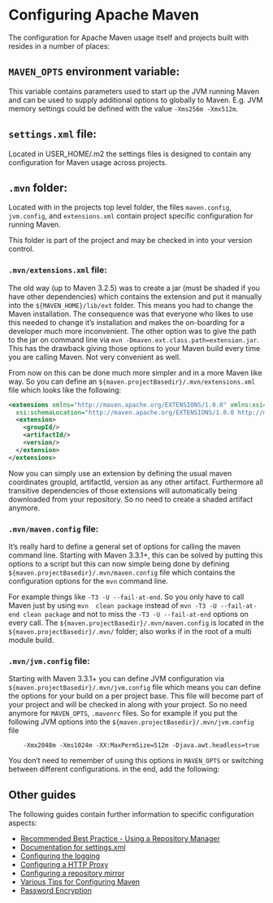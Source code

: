 # Configuring Apache Maven
<!--
Licensed to the Apache Software Foundation (ASF) under one
or more contributor license agreements.  See the NOTICE file
distributed with this work for additional information
regarding copyright ownership.  The ASF licenses this file
to you under the Apache License, Version 2.0 (the
"License"); you may not use this file except in compliance
with the License.  You may obtain a copy of the License at

    http://www.apache.org/licenses/LICENSE-2.0

Unless required by applicable law or agreed to in writing,
software distributed under the License is distributed on an
"AS IS" BASIS, WITHOUT WARRANTIES OR CONDITIONS OF ANY
KIND, either express or implied.  See the License for the
specific language governing permissions and limitations
under the License.
-->
The configuration for Apache Maven usage itself and projects built with resides 
in a number of places: 

## `MAVEN_OPTS` environment variable:

This variable contains parameters used to start up the JVM running Maven and can 
be used to supply additional options to globally to Maven. E.g. JVM memory 
settings could be defined with the value `-Xms256m -Xmx512m`.

## `settings.xml` file:

Located in USER_HOME/.m2 the settings files is designed to contain any
configuration for Maven usage across projects.

## `.mvn` folder:

Located with in the projects top level folder, the files `maven.config`, `jvm.config`, and `extensions.xml`
contain project specific configuration for running Maven.

This folder is part of the project and may be checked in into your version control.

### `.mvn/extensions.xml` file:

The old way (up to Maven 3.2.5) was to create a jar (must be shaded if you have other dependencies) which contains the extension and put 
it manually into the `${MAVEN_HOME}/lib/ext` folder. This means you had to change the Maven installation. The consequence was that everyone 
who likes to use this needed to change it’s installation and makes the on-boarding for a developer much more inconvenient. The other 
option was to give the path to the jar on command line via `mvn -Dmaven.ext.class.path=extension.jar`. This has the drawback giving those 
options to your Maven build every time you are calling Maven. Not very convenient as well.

From now on this can be done much more simpler and in a more Maven like way. So you can define an `${maven.projectBasedir}/.mvn/extensions.xml` file which looks like the following:

```xml
<extensions xmlns="http://maven.apache.org/EXTENSIONS/1.0.0" xmlns:xsi="http://www.w3.org/2001/XMLSchema-instance"
  xsi:schemaLocation="http://maven.apache.org/EXTENSIONS/1.0.0 http://maven.apache.org/xsd/core-extensions-1.0.0.xsd">
  <extension>
    <groupId/>
    <artifactId/>
    <version/>
  </extension>
</extensions>
```

Now you can simply use an extension by defining the usual maven coordinates groupId, artifactId, version as any other artifact. Furthermore all transitive dependencies of those extensions will automatically being downloaded from your repository. So no need to create a shaded artifact anymore.

### `.mvn/maven.config` file:

It’s really hard to define a general set of options for calling the maven command line. Starting with Maven 3.3.1+, this can be solved by 
putting this 
options to a script but this can now simple being done by defining `${maven.projectBasedir}/.mvn/maven.config` file which contains the 
configuration options for the `mvn` command line. 

For example things like `-T3 -U --fail-at-end`. So you only have to call Maven just by using `mvn 
clean package` instead of `mvn -T3 -U --fail-at-end clean package` and not to miss the `-T3 -U --fail-at-end` options on every call. The 
`${maven.projectBasedir}/.mvn/maven.config` is located in the `${maven.projectBasedir}/.mvn/` folder; also works if in the root of a multi module build. 

### `.mvn/jvm.config` file:

Starting with Maven 3.3.1+ you can define JVM configuration via `${maven.projectBasedir}/.mvn/jvm.config` file which means you can define the options for your build on a per project base. This file will become part of your project and will be checked in along with your project. So no need anymore for `MAVEN_OPTS`, `.mavenrc` files. So for example if you put the following JVM options into the `${maven.projectBasedir}/.mvn/jvm.config` file

        -Xmx2048m -Xms1024m -XX:MaxPermSize=512m -Djava.awt.headless=true

You don’t need to remember of using this options in `MAVEN_OPTS` or switching between different configurations.
in the end, add the following:

## Other guides

The following guides contain further information to specific configuration aspects:

* [Recommended Best Practice - Using a Repository Manager](./repository-management.html)
* [Documentation for settings.xml](./settings.html)
* [Configuring the logging](./maven-logging.html)
* [Configuring a HTTP Proxy](./guides/mini/guide-proxies.html)
* [Configuring a repository mirror](./guides/mini/guide-mirror-settings.html)
* [Various Tips for Configuring Maven](./guides/mini/guide-configuring-maven.html)
* [Password Encryption](./guides/mini/guide-encryption.html)

